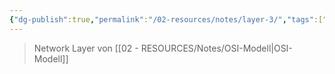 ```yaml
---
{"dg-publish":true,"permalink":"/02-resources/notes/layer-3/","tags":["netzwerk"],"noteIcon":"","updated":"2024-07-10T14:49:55.129+02:00"}
---
```


>Network Layer von [[02 - RESOURCES/Notes/OSI-Modell\|OSI-Modell]]